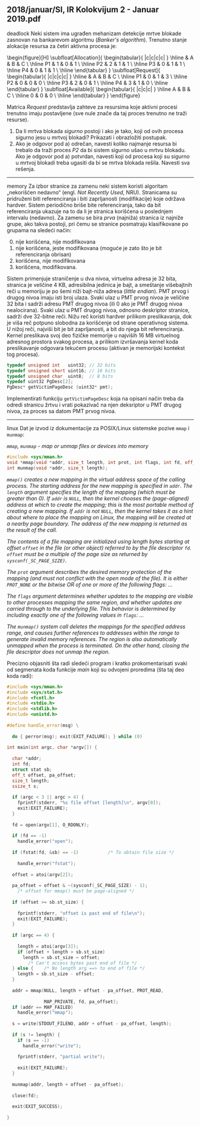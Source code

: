 2018/januar/SI, IR Kolokvijum 2 - Januar 2019.pdf
--------------------------------------------------------------------------------
deadlock
Neki  sistem  ima  ugrađen  mehanizam  detekcije  mrtve  blokade  zasnovan  na  bankarevom algoritmu (*Banker's algorithm*). Trenutno stanje alokacije resursa za četiri aktivna procesa je: 

\begin{figure}[H]
\subfloat[Allocation]{
\begin{tabular}{ |c|c|c|c| }
\hline
   & A & B & C \\
\hline
P1 & 1 & 0 & 1 \\
\hline
P2 & 2 & 1 & 1 \\
\hline
P3 & 0 & 1 & 1 \\
\hline
P4 & 0 & 1 & 1 \\
\hline
\end{tabular}
}
\subfloat[Request]{
\begin{tabular}{ |c|c|c|c| }
\hline
   & A & B & C \\
\hline
P1 & 0 & 1 & 3 \\
\hline
P2 & 0 & 0 & 0 \\
\hline
P3 & 2 & 0 & 1 \\
\hline
P4 & 3 & 1 & 0 \\
\hline
\end{tabular}
}
\subfloat[Available]{
\begin{tabular}{ |c|c|c| }
\hline
A & B & C \\
\hline
0 & 0 & 0 \\
\hline
\end{tabular}
}
\end{figure}

Matrica *Request* predstavlja  zahteve  za  resursima  koje  aktivni  procesi  trenutno  imaju postavljene (sve nule znače da taj proces trenutno ne traži resurse). 

1. Da li mrtva blokada *sigurno* postoji i ako je tako, koji od ovih procesa sigurno jesu u mrtvoj blokadi? Prikazati i obrazložiti postupak. 
2. Ako je odgovor pod a) odrečan, navesti koliko najmanje resursa bi trebalo da traži proces *P2* da bi sistem sigurno ušao u mrtvu blokadu. Ako je odgovor pod a) potvrdan, navesti koji od procesa koji su sigurno u mrtvoj blokadi treba ugasiti da bi se mrtva blokada rešila. Navesti sva rešenja. 

--------------------------------------------------------------------------------
memory
Za izbor stranice za zamenu neki sistem koristi algoritam „nekorišćen nedavno“ (engl. *Not Recently Used*,  NRU).  Stranicama  su  pridruženi  biti  referenciranja  i  biti  zaprljanosti (modifikacije) koje održava hardver. Sistem periodično briše bite referenciranja, tako da bit referenciranja ukazuje na to da li je stranica korišćena u poslednjem intervalu (nedavno). Za zamenu se bira *prva* (najniža) stranica iz najniže grupe, ako takva postoji, pri čemu se stranice posmatraju klasifikovane po grupama na sledeći način:

0. nije korišćena, nije modifikovana 
1. nije korišćena, jeste modifikovana (moguće je zato što je bit referenciranja obrisan) 
2. korišćena, nije modifikovana 
3. korišćena, modifikovana.

Sistem  primenjuje  straničenje  u  dva  nivoa,  virtuelna  adresa  je  32  bita,  stranica  je  veličine 4 KB, adresibilna jedinica je bajt, a smeštanje višebajtnih reči u memoriju je po šemi niži bajt-niža adresa (*little endian*). PMT prvog i drugog nivoa imaju isti broj ulaza. Svaki ulaz u PMT prvog nivoa je veličine 32 bita i sadrži adresu PMT drugog nivoa (ili 0 ako je PMT drugog nivoa nealocirana). Svaki ulaz u PMT drugog nivoa, odnosno deskriptor stranice, sadrži dve 32-bitne  reči.  Nižu  reč  koristi  hardver  prilikom  preslikavanja,  dok  je  viša  reč  potpuno slobodna  za  korišćenje  od  strane  operativnog  sistema.  U  nižoj  reči,  najviši  bit  je  bit zaprljanosti, a bit do njega bit referenciranja. Kernel preslikava svoj deo fizičke memorije u najviših 16 MB virtuelnog adresnog prostora svakog procesa, a prilikom izvršavanja kernel koda preslikavanje odgovara tekućem procesu (aktivan je memorijski kontekst tog procesa).
```cpp
typedef unsigned int   uint32; // 32 bits 
typedef unsigned short uint16; // 16 bits 
typedef unsigned char  uint8;  // 8 bits 
typedef uint32 PgDesc[2]; 
PgDesc* getVictimPageDesc (uint32* pmt);
```
Implementirati funkciju `getVictimPageDesc` koja na opisani način treba da odredi stranicu žrtvu  i  vrati  pokazivač  na  njen deksriptor u PMT drugog nivoa, za proces sa datom PMT prvog nivoa. 

--------------------------------------------------------------------------------
linux
Dat je izvod iz dokumentacije za POSIX/Linux sistemske pozive `mmap` i `munmap`: 

*`mmap`, `munmap` - map or unmap files or devices into memory*
```cpp
#include <sys/mman.h> 
void *mmap(void *addr, size_t length, int prot, int flags, int fd, off_t offset); 
int munmap(void *addr, size_t length);
```
*`mmap()` creates a new mapping in the virtual address space of the calling process.  The starting address for the new  mapping  is  specified  in `addr`. The `length` argument  specifies  the  length  of  the  mapping  (which  must  be greater than 0). If `addr` is `NULL`, then the kernel chooses the (page-aligned) address at which to create the mapping; this is the most portable  method of creating a new mapping. If `addr` is not `NULL`, then the  kernel  takes it as a hint about where to place the mapping on  Linux, the mapping will be created at a nearby page boundary. The address of the new mapping is returned as the result of the call.*

*The  contents  of  a  file  mapping  are  initialized  using length bytes  starting  at  offset `offset` in  the  file  (or  other object)  referred  to  by  the  file  descriptor `fd`. `offset` must  be  a  multiple  of  the  page  size  as  returned  by `sysconf(_SC_PAGE_SIZE)`.*

*The `prot` argument describes the desired memory protection of the mapping (and must not conflict with the open mode of the file). It is either `PROT_NONE` or the bitwise OR of one or more of the following flags: ...*

*The `flags`  argument  determines  whether  updates  to  the  mapping  are  visible  to  other  processes  mapping  the  same  region,  and  whether  updates  are  carried  through  to  the  underlying  file.    This  behavior  is  determined  by  including  exactly  one  of  the  following  values in 
`flags`: ...*

*The `munmap()` system call deletes the mappings for the specified address range, and causes further references to addresses  within the  range  to generate  invalid memory  references. The  region is also automatically unmapped when the process is terminated. On the other hand, closing the file descriptor does not unmap the region.*

Precizno objasniti šta radi sledeći program i kratko prokomentarisati svaki od segmenata koda funkcije *main* koji su odvojeni proredima (šta taj deo koda radi):
```cpp
#include <sys/mman.h> 
#include <sys/stat.h> 
#include <fcntl.h> 
#include <stdio.h> 
#include <stdlib.h> 
#include <unistd.h> 
 
#define handle_error(msg) \
 
  do { perror(msg); exit(EXIT_FAILURE); } while (0) 
 
int main(int argc, char *argv[]) {
 
  char *addr; 
  int fd; 
  struct stat sb; 
  off_t offset, pa_offset; 
  size_t length; 
  ssize_t s; 
 
  if (argc < 3 || argc > 4) { 
    fprintf(stderr, "%s file offset [length]\n", argv[0]); 
    exit(EXIT_FAILURE); 
  } 
 
  fd = open(argv[1], O_RDONLY);
 
  if (fd == -1) 
    handle_error("open"); 
 
  if (fstat(fd, &sb) == -1)           /* To obtain file size */
 
    handle_error("fstat"); 
 
  offset = atoi(argv[2]);
 
  pa_offset = offset & ~(sysconf(_SC_PAGE_SIZE) - 1); 
    /* offset for mmap() must be page-aligned */ 
 
  if (offset >= sb.st_size) {
 
    fprintf(stderr, "offset is past end of file\n"); 
    exit(EXIT_FAILURE); 
  } 
 
  if (argc == 4) {
 
    length = atoi(argv[3]); 
    if (offset + length > sb.st_size) 
      length = sb.st_size – offset; 
        /* Can't access bytes past end of file */ 
  } else {    /* No length arg ==> to end of file */ 
    length = sb.st_size - offset; 
  } 
 
  addr = mmap(NULL, length + offset - pa_offset, PROT_READ,
 
              MAP_PRIVATE, fd, pa_offset); 
  if (addr == MAP_FAILED) 
    handle_error("mmap"); 
 
  s = write(STDOUT_FILENO, addr + offset - pa_offset, length);
 
  if (s != length) { 
    if (s == -1) 
      handle_error("write"); 
 
    fprintf(stderr, "partial write");
 
    exit(EXIT_FAILURE); 
  } 
 
  munmap(addr, length + offset - pa_offset);
 
  close(fd); 
 
  exit(EXIT_SUCCESS);
 
}
```
